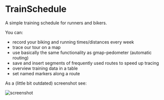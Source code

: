 TrainSchedule
=============

A simple training schedule for runners and bikers.

You can:
 
* record your biking and running times/distances every week
* trace our tour on a map
* use basically the same functionality as gmap-pedometer (automatic routing)
* save and insert segments of frequently used routes to speed up tracing
* overview training data in a table
* set named markers along a route

As a (little bit outdated) screenshot see:

![screenshot](http://i.imgur.com/kHJOc5q.jpg?1)
